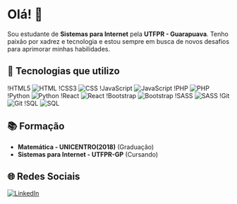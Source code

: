 # Olá! 👋

Sou estudante de **Sistemas para Internet** pela **UTFPR - Guarapuava**. Tenho paixão por xadrez e tecnologia e estou sempre em busca de novos desafios para aprimorar minhas habilidades.

## 🚀 Tecnologias que utilizo

!HTML5 ![HTML](https://img.shields.io/badge/-HTML5-E34F26?style=flat-square&logo=html5&logoColor=white)
!CSS3 ![CSS](https://img.shields.io/badge/-CSS3-1572B6?style=flat-square&logo=css3)
!JavaScript ![JavaScript](https://img.shields.io/badge/-JavaScript-F7DF1E?style=flat-square&logo=javascript&logoColor=black)
!PHP ![PHP](https://img.shields.io/badge/-PHP-777BB4?style=flat-square&logo=php&logoColor=white)
!Python ![Python](https://img.shields.io/badge/-Python-3776AB?style=flat-square&logo=python&logoColor=white)
!React ![React](https://img.shields.io/badge/-React-61DAFB?style=flat-square&logo=react&logoColor=black)
!Bootstrap ![Bootstrap](https://img.shields.io/badge/-Bootstrap-7952B3?style=flat-square&logo=bootstrap&logoColor=white)
!SASS ![SASS](https://img.shields.io/badge/-SASS-CC6699?style=flat-square&logo=sass&logoColor=white)
!Git ![Git](https://img.shields.io/badge/-Git-F05032?style=flat-square&logo=git&logoColor=white)
!SQL ![SQL](https://img.shields.io/badge/-SQL-4479A1?style=flat-square&logo=MySQL&logoColor=white)

## 📚 Formação

- **Matemática - UNICENTRO(2018)** (Graduação)
- **Sistemas para Internet - UTFPR-GP** (Cursando)

## 🌐 Redes Sociais

[![LinkedIn](https://img.shields.io/badge/-LinkedIn-0A66C2?style=flat-square&logo=LinkedIn&logoColor=white)](https://www.linkedin.com/in/jo%C3%A3o-paulo-pereira-7615591a6/)

<!--
**JoaoPaulx/JoaoPaulx** is a ✨ _special_ ✨ repository because its `README.md` (this file) appears on your GitHub profile.

Here are some ideas to get you started:

- 🔭 I’m currently working on ...
- 🌱 I’m currently learning ...
- 👯 I’m looking to collaborate on ...
- 🤔 I’m looking for help with ...
- 💬 Ask me about ...
- 📫 How to reach me: ...
- 😄 Pronouns: ...
- ⚡ Fun fact: ...
-->
